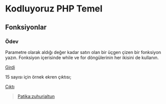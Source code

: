 # Kodluyoruz PHP Temel

## Fonksiyonlar

### Ödev

Parametre olarak aldığı değer kadar satırı olan bir üçgen çizen bir fonksiyon yazın. Fonksiyon içerisinde while ve for döngülerinin her ikisini de kullanın.

[Girdi](https://app.patika.dev/courses/php-temel/php-odev-1)

15 sayısı için örnek ekren çıktısı;

[Çıktı](https://app.patika.dev/courses/php-temel/php-odev-1)

> [Patika:zuhurialtun](https://app.patika.dev/zuhurialtun)